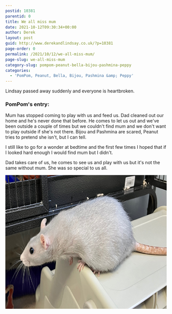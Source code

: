 ```yaml
---
postid: 10381
parentid: 0
title: We all miss mum
date: 2021-10-12T09:30:34+00:00
author: Derek
layout: post
guid: http://www.derekandlindsay.co.uk/?p=10381
page-order: 0
permalink: /2021/10/12/we-all-miss-mum/
page-slug: we-all-miss-mum
category-slug: pompom-peanut-bella-bijou-pashmina-peppy
categories:
  - 'PomPom, Peanut, Bella, Bijou, Pashmina &amp; Peppy'
---
```

Lindsay passed away suddenly and everyone is heartbroken.

### PomPom's entry:

Mum has stopped coming to play with us and feed us. Dad cleaned out our home and he's never done that before. He comes to let us out and we've been outside a couple of times but we couldn't find mum and we don't want to play outside if she's not there. Bijou and Pashmina are scared, Peanut tries to pretend she isn't, but I can tell.

I still like to go for a wonder at bedtime and the first few times I hoped that if I looked hard enough I would find mum but I didn't.

Dad takes care of us, he comes to see us and play with us but it's not the same without mum. She was so special to us all.

<img src="/wp-content/uploads/2022/06/post_7773.jpg" alt="PomPom" title="PomPom" width="780" height="417" class="aligncenter size-full wp-image-10392" />